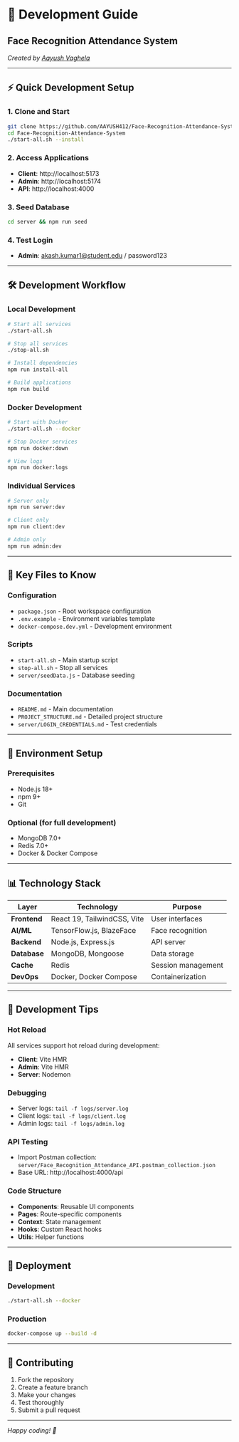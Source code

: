 # 🚀 Development Guide

## Face Recognition Attendance System
*Created by [Aayush Vaghela](https://github.com/AAYUSH412)*

---

## ⚡ Quick Development Setup

### 1. Clone and Start
```bash
git clone https://github.com/AAYUSH412/Face-Recognition-Attendance-System.git
cd Face-Recognition-Attendance-System
./start-all.sh --install
```

### 2. Access Applications
- **Client**: http://localhost:5173
- **Admin**: http://localhost:5174
- **API**: http://localhost:4000

### 3. Seed Database
```bash
cd server && npm run seed
```

### 4. Test Login
- **Admin**: akash.kumar1@student.edu / password123

---

## 🛠️ Development Workflow

### Local Development
```bash
# Start all services
./start-all.sh

# Stop all services
./stop-all.sh

# Install dependencies
npm run install-all

# Build applications
npm run build
```

### Docker Development
```bash
# Start with Docker
./start-all.sh --docker

# Stop Docker services
npm run docker:down

# View logs
npm run docker:logs
```

### Individual Services
```bash
# Server only
npm run server:dev

# Client only
npm run client:dev

# Admin only
npm run admin:dev
```

---

## 📁 Key Files to Know

### Configuration
- `package.json` - Root workspace configuration
- `.env.example` - Environment variables template
- `docker-compose.dev.yml` - Development environment

### Scripts
- `start-all.sh` - Main startup script
- `stop-all.sh` - Stop all services
- `server/seedData.js` - Database seeding

### Documentation
- `README.md` - Main documentation
- `PROJECT_STRUCTURE.md` - Detailed project structure
- `server/LOGIN_CREDENTIALS.md` - Test credentials

---

## 🔧 Environment Setup

### Prerequisites
- Node.js 18+
- npm 9+
- Git

### Optional (for full development)
- MongoDB 7.0+
- Redis 7.0+
- Docker & Docker Compose

---

## 📊 Technology Stack

| Layer | Technology | Purpose |
|-------|------------|---------|
| **Frontend** | React 19, TailwindCSS, Vite | User interfaces |
| **AI/ML** | TensorFlow.js, BlazeFace | Face recognition |
| **Backend** | Node.js, Express.js | API server |
| **Database** | MongoDB, Mongoose | Data storage |
| **Cache** | Redis | Session management |
| **DevOps** | Docker, Docker Compose | Containerization |

---

## 🎯 Development Tips

### Hot Reload
All services support hot reload during development:
- **Client**: Vite HMR
- **Admin**: Vite HMR  
- **Server**: Nodemon

### Debugging
- Server logs: `tail -f logs/server.log`
- Client logs: `tail -f logs/client.log`
- Admin logs: `tail -f logs/admin.log`

### API Testing
- Import Postman collection: `server/Face_Recognition_Attendance_API.postman_collection.json`
- Base URL: http://localhost:4000/api

### Code Structure
- **Components**: Reusable UI components
- **Pages**: Route-specific components
- **Context**: State management
- **Hooks**: Custom React hooks
- **Utils**: Helper functions

---

## 🚀 Deployment

### Development
```bash
./start-all.sh --docker
```

### Production
```bash
docker-compose up --build -d
```

---

## 🤝 Contributing

1. Fork the repository
2. Create a feature branch
3. Make your changes
4. Test thoroughly
5. Submit a pull request

---

*Happy coding! 🎉*
